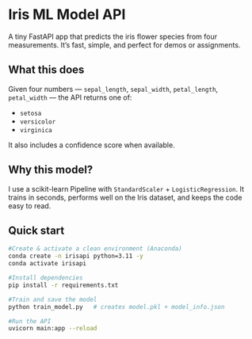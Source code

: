 # Iris ML Model API

A tiny FastAPI app that predicts the iris flower species from four measurements. It’s fast, simple, and perfect for demos or assignments.

## What this does

Given four numbers — `sepal_length`, `sepal_width`, `petal_length`, `petal_width` — the API returns one of:

- `setosa`
- `versicolor`
- `virginica`

It also includes a confidence score when available.

## Why this model?

 I use a scikit-learn Pipeline with `StandardScaler` + `LogisticRegression`. It trains in seconds, performs well on the Iris dataset, and keeps the code easy to read.

## Quick start

```bash
#Create & activate a clean environment (Anaconda)
conda create -n irisapi python=3.11 -y
conda activate irisapi

#Install dependencies
pip install -r requirements.txt

#Train and save the model
python train_model.py   # creates model.pkl + model_info.json

#Run the API
uvicorn main:app --reload

```
